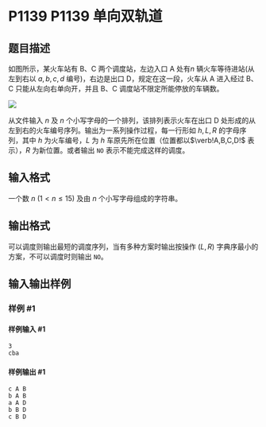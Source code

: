 # P1139 P1139 单向双轨道

## 题目描述

如图所示，某火车站有 B、C 两个调度站，左边入口 A 处有$n$ 辆火车等待进站(从左到右以 $a,b,c,d$ 编号)，右边是出口 D，规定在这一段，火车从 A 进入经过 B、C 只能从左向右单向开，并且 B、C 调度站不限定所能停放的车辆数。

![](https://cdn.luogu.com.cn/upload/image_hosting/m1n53d63.png)

从文件输入 $n$ 及 $n$ 个小写字母的一个排列，该排列表示火车在出口 D 处形成的从左到右的火车编号序列。输出为一系列操作过程，每一行形如 $h, L, R$ 的字母序列，其中 $h$ 为火车编号，$L$ 为 $h$ 车原先所在位置（位置都以$\verb!A,B,C,D!$ 表示），$R$ 为新位置。或者输出 `NO` 表示不能完成这样的调度。


## 输入格式

一个数 $n\ (1<n\le 15)$ 及由 $n$ 个小写字母组成的字符串。


## 输出格式

可以调度则输出最短的调度序列，当有多种方案时输出按操作 $(L,R)$ 字典序最小的方案，不可以调度时则输出 `NO`。


## 输入输出样例

### 样例 #1

#### 样例输入 #1

```
3
cba
```

#### 样例输出 #1

```
c A B
b A B
a A D
b B D
c B D
```
